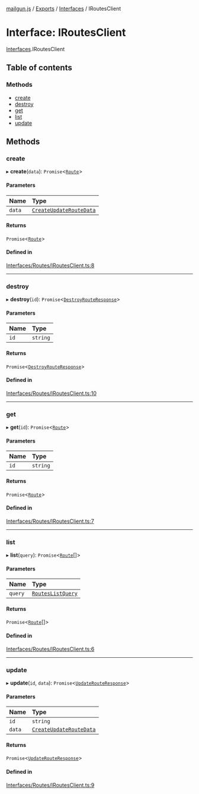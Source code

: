 [mailgun.js](../README.md) / [Exports](../modules.md) / [Interfaces](../modules/Interfaces.md) / IRoutesClient

# Interface: IRoutesClient

[Interfaces](../modules/Interfaces.md).IRoutesClient

## Table of contents

### Methods

- [create](Interfaces.IRoutesClient.md#create)
- [destroy](Interfaces.IRoutesClient.md#destroy)
- [get](Interfaces.IRoutesClient.md#get)
- [list](Interfaces.IRoutesClient.md#list)
- [update](Interfaces.IRoutesClient.md#update)

## Methods

### create

▸ **create**(`data`): `Promise`<[`Route`](../modules.md#route)\>

#### Parameters

| Name | Type |
| :------ | :------ |
| `data` | [`CreateUpdateRouteData`](../modules.md#createupdateroutedata) |

#### Returns

`Promise`<[`Route`](../modules.md#route)\>

#### Defined in

[Interfaces/Routes/IRoutesClient.ts:8](https://github.com/mailgun/mailgun.js/blob/9d7076d/lib/Interfaces/Routes/IRoutesClient.ts#L8)

___

### destroy

▸ **destroy**(`id`): `Promise`<[`DestroyRouteResponse`](../modules.md#destroyrouteresponse)\>

#### Parameters

| Name | Type |
| :------ | :------ |
| `id` | `string` |

#### Returns

`Promise`<[`DestroyRouteResponse`](../modules.md#destroyrouteresponse)\>

#### Defined in

[Interfaces/Routes/IRoutesClient.ts:10](https://github.com/mailgun/mailgun.js/blob/9d7076d/lib/Interfaces/Routes/IRoutesClient.ts#L10)

___

### get

▸ **get**(`id`): `Promise`<[`Route`](../modules.md#route)\>

#### Parameters

| Name | Type |
| :------ | :------ |
| `id` | `string` |

#### Returns

`Promise`<[`Route`](../modules.md#route)\>

#### Defined in

[Interfaces/Routes/IRoutesClient.ts:7](https://github.com/mailgun/mailgun.js/blob/9d7076d/lib/Interfaces/Routes/IRoutesClient.ts#L7)

___

### list

▸ **list**(`query`): `Promise`<[`Route`](../modules.md#route)[]\>

#### Parameters

| Name | Type |
| :------ | :------ |
| `query` | [`RoutesListQuery`](../modules.md#routeslistquery) |

#### Returns

`Promise`<[`Route`](../modules.md#route)[]\>

#### Defined in

[Interfaces/Routes/IRoutesClient.ts:6](https://github.com/mailgun/mailgun.js/blob/9d7076d/lib/Interfaces/Routes/IRoutesClient.ts#L6)

___

### update

▸ **update**(`id`, `data`): `Promise`<[`UpdateRouteResponse`](../modules.md#updaterouteresponse)\>

#### Parameters

| Name | Type |
| :------ | :------ |
| `id` | `string` |
| `data` | [`CreateUpdateRouteData`](../modules.md#createupdateroutedata) |

#### Returns

`Promise`<[`UpdateRouteResponse`](../modules.md#updaterouteresponse)\>

#### Defined in

[Interfaces/Routes/IRoutesClient.ts:9](https://github.com/mailgun/mailgun.js/blob/9d7076d/lib/Interfaces/Routes/IRoutesClient.ts#L9)
